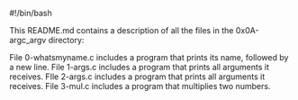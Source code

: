 #!/bin/bash

This README.md contains a description of all the files in the 0x0A-argc_argv directory:

File 0-whatsmyname.c includes a program that prints its name, followed by a new line.
File 1-args.c includes a program that prints all arguments it receives.
FIle 2-args.c includes a program that prints all arguments it receives.
File 3-mul.c includes a program that multiplies two numbers.

